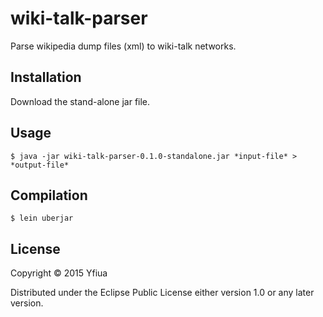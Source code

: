 # wiki-talk-parser

Parse wikipedia dump files (xml) to wiki-talk networks.

## Installation

Download the stand-alone jar file.

## Usage

    $ java -jar wiki-talk-parser-0.1.0-standalone.jar *input-file* > *output-file*

## Compilation

    $ lein uberjar

## License

Copyright © 2015 Yfiua

Distributed under the Eclipse Public License either version 1.0 or any later version.
